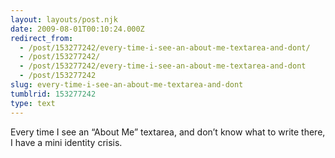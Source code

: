 ```yaml
---
layout: layouts/post.njk
date: 2009-08-01T00:10:24.000Z
redirect_from:
  - /post/153277242/every-time-i-see-an-about-me-textarea-and-dont/
  - /post/153277242/
  - /post/153277242/every-time-i-see-an-about-me-textarea-and-dont
  - /post/153277242
slug: every-time-i-see-an-about-me-textarea-and-dont
tumblrid: 153277242
type: text
---
```

<p>Every time I see an &ldquo;About Me&rdquo; textarea, and don&rsquo;t know what to write there, I have a mini identity crisis.</p>

